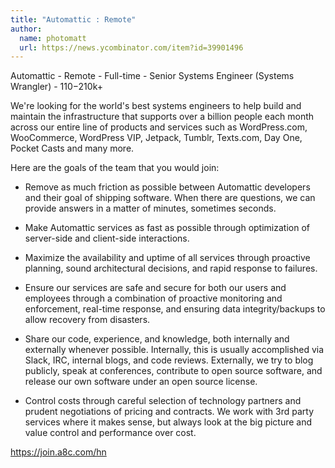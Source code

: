 ```yaml
---
title: "Automattic : Remote"
author:
  name: photomatt
  url: https://news.ycombinator.com/item?id=39901496
---
```

Automattic - Remote - Full-time - Senior Systems Engineer (Systems Wrangler) - $110-$210k+

We&#x27;re looking for the world&#x27;s best systems engineers to help build and maintain the infrastructure that supports over a billion people each month across our entire line of products and services such as WordPress.com, WooCommerce, WordPress VIP, Jetpack, Tumblr, Texts.com, Day One, Pocket Casts and many more.

Here are the goals of the team that you would join:

* Remove as much friction as possible between Automattic developers and their goal of shipping software. When there are questions, we can provide answers in a matter of minutes, sometimes seconds.

* Make Automattic services as fast as possible through optimization of server-side and client-side interactions.

* Maximize the availability and uptime of all services through proactive planning, sound architectural decisions, and rapid response to failures.

* Ensure our services are safe and secure for both our users and employees through a combination of proactive monitoring and enforcement, real-time response, and ensuring data integrity&#x2F;backups to allow recovery from disasters.

* Share our code, experience, and knowledge, both internally and externally whenever possible. Internally, this is usually accomplished via Slack, IRC, internal blogs, and code reviews. Externally, we try to blog publicly, speak at conferences, contribute to open source software, and release our own software under an open source license.

* Control costs through careful selection of technology partners and prudent negotiations of pricing and contracts. We work with 3rd party services where it makes sense, but always look at the big picture and value control and performance over cost.

<a href="https:&#x2F;&#x2F;join.a8c.com&#x2F;hn" rel="nofollow">https:&#x2F;&#x2F;join.a8c.com&#x2F;hn</a>

